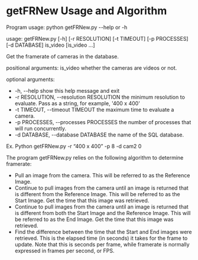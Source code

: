 # getFRNew Usage and Algorithm

Program usage: python getFRNew.py --help or -h

usage: getFRNew.py [-h] [-r RESOLUTION] [-t TIMEOUT] [-p PROCESSES]
                   [-d DATABASE]
                   is_video [is_video ...]

Get the framerate of cameras in the database.

positional arguments:
  is_video              whether the cameras are videos or not.

optional arguments:
*  -h, --help            show this help message and exit
*  -r RESOLUTION, --resolution RESOLUTION
                        the minimum resolution to evaluate. Pass as a string,
                        for example, '400 x 400'
*  -t TIMEOUT, --timeout TIMEOUT
                        the maximum time to evaluate a camera.
*  -p PROCESSES, --processes PROCESSES
                        the number of processes that will run concurrently.
*  -d DATABASE, --database DATABASE
                        the name of the SQL database.

Ex. Python getFRNew.py -r “400 x 400” -p 8 -d cam2 0


The program getFRNew.py relies on the following algorithm to determine
framerate:

* Pull an image from the camera. This will be referred to as the Reference
Image.
* Continue to pull images from the camera until an image is returned that is
different from the Reference Image. This will be referred to as the Start
Image. Get the time that this image was retrieved.
* Continue to pull images from the camera until an image is returned that is
different from both the Start Image and the Reference Image. This will be
referred to as the End Image. Get the time that this image was retrieved.
* Find the difference between the time that the Start and End images were
retrieved. This is the elapsed time (in seconds) it takes for the frame to
update. Note that this is seconds per frame, while framerate is normally
expressed in frames per second, or FPS.
